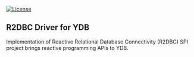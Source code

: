 [![License](https://img.shields.io/badge/License-Apache%202.0-blue.svg)](https://github.com/ydb-platform/ydb-jdbc-driver/blob/master/LICENSE)

## R2DBC Driver for YDB

Implementation of Reactive Relational Database Connectivity (R2DBC) SPI project brings reactive programming APIs to YDB. 